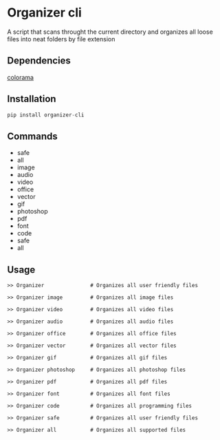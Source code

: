 # Organizer cli
A script that scans throught the current directory and organizes all loose files into neat folders by file extension

## Dependencies
[colorama](https://pypi.org/project/colorama/)

## Installation
```python
pip install organizer-cli
```

## Commands

* safe
* all
* image
* audio
* video
* office
* vector
* gif
* photoshop
* pdf
* font
* code
* safe
* all


## Usage 
```text
>> Organizer               # Organizes all user friendly files
```
```text
>> Organizer image         # Organizes all image files
```
```text
>> Organizer video         # Organizes all video files
```
```text
>> Organizer audio         # Organizes all audio files
```
```text
>> Organizer office        # Organizes all office files
```
```text
>> Organizer vector        # Organizes all vector files
```
```text
>> Organizer gif           # Organizes all gif files
```
```text
>> Organizer photoshop     # Organizes all photoshop files
```
```text
>> Organizer pdf           # Organizes all pdf files
```
```text
>> Organizer font          # Organizes all font files
```
```text
>> Organizer code          # Organizes all programming files
```
```text
>> Organizer safe          # Organizes all user friendly files
```
```text
>> Organizer all           # Organizes all supported files
```
